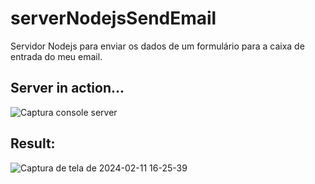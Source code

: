 # serverNodejsSendEmail
Servidor Nodejs para enviar os dados de um formulário para a caixa de entrada do meu email.

## Server in action...
![Captura console server](https://github.com/developer-gilberto/serverNodejsSendEmail/assets/132159734/a0c7cf66-3a85-49b7-ae93-45a84f7f030b)

## Result:
![Captura de tela de 2024-02-11 16-25-39](https://github.com/developer-gilberto/serverNodejsSendEmail/assets/132159734/294cb92e-f475-432e-af55-a62a9963cbf1)
